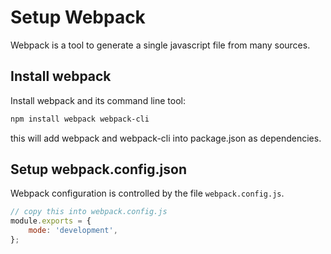 # Setup Webpack

Webpack is a tool to generate a single javascript file from many sources.

## Install webpack

Install webpack and its command line tool:

```sh
npm install webpack webpack-cli
```

this will add webpack and webpack-cli into package.json as dependencies.

## Setup webpack.config.json

Webpack configuration is controlled by the file `webpack.config.js`.

```js
// copy this into webpack.config.js
module.exports = {
    mode: 'development',
};
```
